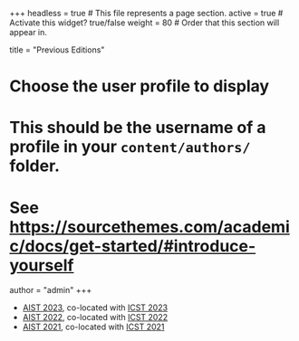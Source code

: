 +++
headless = true  # This file represents a page section.
active = true  # Activate this widget? true/false
weight = 80  # Order that this section will appear in.

title = "Previous Editions"

# Choose the user profile to display
# This should be the username of a profile in your `content/authors/` folder.
# See https://sourcethemes.com/academic/docs/get-started/#introduce-yourself
author = "admin"
+++

 - [AIST 2023](https://aistworkshop.github.io/2023/), co-located with [ICST 2023](https://conf.researchr.org/home/icst-2023)
 - [AIST 2022](https://aistworkshop.github.io/2022/), co-located with [ICST 2022](https://icst2022.vrain.upv.es/)
 - [AIST 2021](https://aistworkshop.github.io/2021/), co-located with [ICST 2021](https://icst2021.icmc.usp.br/)


